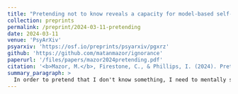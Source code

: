 ```yaml
---
title: "Pretending not to know reveals a capacity for model-based self-simulation"
collection: preprints
permalink: /preprint/2024-03-11-pretending
date: 2024-03-11
venue: 'PsyArXiv'
psyarxiv: 'https://osf.io/preprints/psyarxiv/pgxrz'
github: 'https://github.com/matanmazor/ignorance'
paperurl: '/files/papers/mazor2024pretending.pdf'
citation: '<b>Mazor, M.</b>, Firestone, C., & Phillips, I. (2024). Pretending not to know reveals a powerful capacity for self-simulation.'
summary_paragraph: >
  In order to pretend that I don't know something, I need to mentally simulate what I would do if my knowledge were different than what it is. To do this, I rely on knowledge that I have about my own mind: metacognitive knowledge. Together with [Chaz](https://pbs.jhu.edu/directory/chaz-firestone/) and [Ian](https://www.ianbphillips.com/), we quantified people's metacognition by measuring their ability to pretend they don't know something. Specifically, we had them play rounds of Hangman ("reveal the hidden word with as few letter guesses as possible") and Battleship ("reveal the hidden ships in the grid with as few cell guesses as possible"). We then compared their behaviour in real games against their behaviour in pretend games, in which we told them what the word was, or where the ships were hidden, but asked them to behave as they would if they didn't have this information. We found a remarkable capacity for self-simulation, but also identified important limitations: pretenders had a tendency to over-act, and were sub-optimal in their taking-in of new information.
---
```

